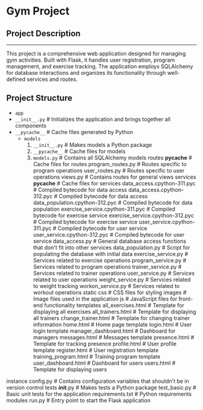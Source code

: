# Gym Project

## Project Description
-------------------
This project is a comprehensive web application designed for managing gym activities. Built with Flask, it handles user registration, program management, and exercise tracking. The application employs SQLAlchemy for database interactions and organizes its functionality through well-defined services and routes.

## Project Structure


- `app`
- `__init__.py`                 # Initializes the application and brings together all components
- `__pycache__`                 # Cache files generated by Python
  - `models`
    1. `__init__.py`             # Makes models a Python package
    2. `__pycache__`             # Cache files for models
    3. `models.py`               # Contains all SQLAlchemy models
    routes
        __pycache__             # Cache files for routes
        program_routes.py       # Routes specific to program operations
        user_routes.py          # Routes specific to user operations
        views.py                # Contains routes for general views
    services
        __pycache__             # Cache files for services
        data_access.cpython-311.pyc    # Compiled bytecode for data access
        data_access.cpython-312.pyc    # Compiled bytecode for data access
        data_population.cpython-312.pyc # Compiled bytecode for data population
        exercise_service.cpython-311.pyc # Compiled bytecode for exercise service
        exercise_service.cpython-312.pyc # Compiled bytecode for exercise service
        user_service.cpython-311.pyc    # Compiled bytecode for user service
        user_service.cpython-312.pyc    # Compiled bytecode for user service
        data_access.py          # General database access functions that don't fit into other services
        data_population.py      # Script for populating the database with initial data
        exercise_service.py     # Services related to exercise operations
        program_service.py      # Services related to program operations
        trainer_service.py      # Services related to trainer operations
        user_service.py         # Services related to user operations
        weight_service.py       # Services related to weight tracking
        workon_service.py       # Services related to workout operations
    static
        css                     # CSS files for styling
        images                  # Image files used in the application
        js                      # JavaScript files for front-end functionality
    templates
        all_exercises.html      # Template for displaying all exercises
        all_trainers.html       # Template for displaying all trainers
        change_trainer.html     # Template for changing trainer information
        home.html               # Home page template
        login.html              # User login template
        manager_dashboard.html  # Dashboard for managers
        messages.html           # Messages template
        presence.html           # Template for tracking presence
        profile.html            # User profile template
        register.html           # User registration template
        training_program.html   # Training program template
        user_dashboard.html     # Dashboard for users
        users.html              # Template for displaying users

instance
    config.py                   # Contains configuration variables that shouldn't be in version control
tests
    __init__.py                 # Makes tests a Python package
    test_basic.py               # Basic unit tests for the application
requirements.txt                # Python requirements modules
run.py                          # Entry point to start the Flask application 
